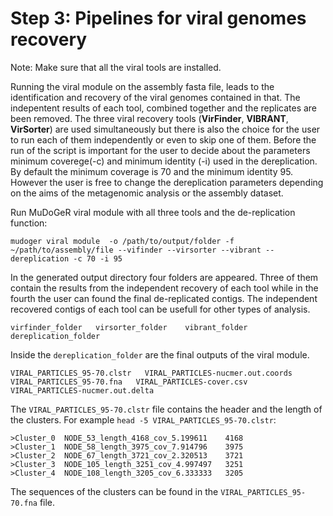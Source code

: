 
# Step 3: Pipelines for viral genomes recovery 
Note: Make sure that all the viral tools are installed. 

Running the viral module on the assembly fasta file, leads to the identification and recovery of the viral genomes contained in that. The indepentent results of each tool, combined together and the replicates are been removed. The three viral recovery tools (**VirFinder**, **VIBRANT**, **VirSorter**) are used simultaneously but there is also the choice for the user to run each of them independently or even to skip one of them.  Before the run of the script is important for the user to decide about the parameters minimum coverege(-c) and minimum identity (-i) used in the dereplication. By default the minimum coverage is 70 and the minimum identity 95. However the user is free to change the dereplication parameters depending on the aims of the metagenomic analysis or the assembly dataset. 

Run MuDoGeR viral  module with all three tools and the de-replication function:
``` 
mudoger viral module  -o /path/to/output/folder -f ~/path/to/assembly/file --vifinder --virsorter --vibrant --dereplication -c 70 -i 95 
 ```

In the generated output directory four folders are appeared.  Three of them contain the results from the independent recovery of each tool while in the fourth the user can found the final de-replicated contigs. The independent recovered contigs of each tool can be usefull for other types of analysis. 

```
virfinder_folder   virsorter_folder    vibrant_folder    dereplication_folder
``` 

Inside the `dereplication_folder` are the final outputs of the viral module.

``` 
VIRAL_PARTICLES_95-70.clstr   VIRAL_PARTICLES-nucmer.out.coords   VIRAL_PARTICLES_95-70.fna   VIRAL_PARTICLES-cover.csv   
VIRAL_PARTICLES-nucmer.out.delta
``` 
The  `VIRAL_PARTICLES_95-70.clstr` file contains the header and the length of the clusters. For example `head -5 VIRAL_PARTICLES_95-70.clstr`:

```
>Cluster_0	NODE_53_length_4168_cov_5.199611	4168 
>Cluster_1	NODE_58_length_3975_cov_7.914796	3975
>Cluster_2	NODE_67_length_3721_cov_2.320513	3721
>Cluster_3	NODE_105_length_3251_cov_4.997497	3251
>Cluster_4	NODE_108_length_3205_cov_6.333333	3205

```
The sequences of the clusters can be found in the `VIRAL_PARTICLES_95-70.fna` file.









